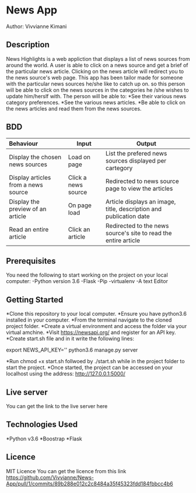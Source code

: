 # News App
Author: Vivvianne Kimani

## Description
News Highlights is a web appliction that displays a list of news sources from around the world. A user is able to click on a news source and get a brief of the particular news article. Clicking on the news article will redirect you to the news source's web page.
This app has been tailor made for someone with the particular news sources he/she like to catch up on.
so this person will be able to click on the news sources in the categories he /she wishes to update him/herslf with. The person will be able to:
*See their various news category preferences.
*See the various news articles.
*Be able to click on the news articles and read them from the news sources.

## BDD

| Behaviour | Input | Output |
|:----------|-------|--------|
| Display the chosen news sources | Load on page | List the prefered news sources displayed per cartegory |
| Display articles from a news source |Click a news source | Redirected to news source page to view the articles |
| Display the preview of an article | On page load | Article displays an image, title, description and publication date|
|Read an entire article | Click an article | Redirected to the news source's site to read the entire article |

## Prerequisites

You need the following to start working on the project on your local computer:
-Python version 3.6
-Flask
-Pip
-virtualenv
-A text  Editor

## Getting Started

*Clone this repository to your local computer.
*Ensure you have python3.6 installed in your computer.
*From the terminal navigate to the cloned project folder.
*Create a virtual environment and access the folder via your virtual amchine.
*Visit https://newsapi.org/ and register for an API key.
*Create start.sh file and in it write the following lines:

export NEWS_API_KEY='<Your-Api-Key>'
 python3.6 manage.py server

*Run chmod +x start.sh follwoed by ./start.sh while in the project folder to start the project.
*Once started, the project can be accessed on your localhost using the address: http://127.0.0.1:5000/

## Live server
You can get the link to the live server here 

## Technologies Used

*Python v3.6
*Boostrap
*Flask

## Licence

MIT Licence
You can get the licence from this link https://github.com/Vivvianne/News-App/pull/1/commits/89b288e012c2c8484a35f45323fdd184fbbcc4b6





